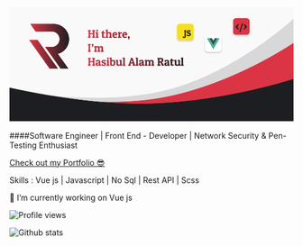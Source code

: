 <img src="https://raw.githubusercontent.com/ratul16/ratul16/master/banner.png">

####Software Engineer | Front End - Developer | Network Security & Pen-Testing Enthusiast

[Check out my Portfolio 😎](https://ratul16.netlify.com/) 

Skills : Vue js | Javascript | No Sql | Rest API |  Scss

🔭 I’m currently working on Vue js  

![Profile views](https://gpvc.arturio.dev/ratul16)  

![Github stats](https://github-readme-stats.vercel.app/api?username=ratul16&show_icons=true&show_icons=true&theme=dracula)

